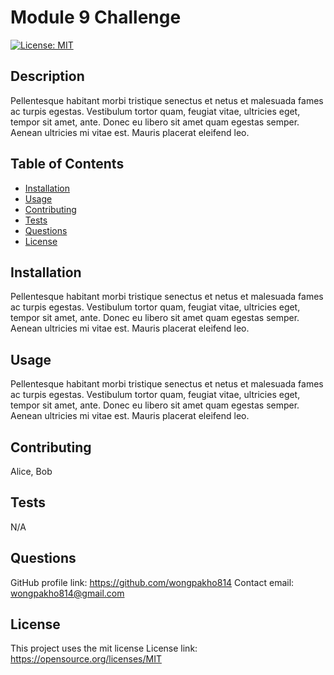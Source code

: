 # Module 9 Challenge
[![License: MIT](https://img.shields.io/badge/License-MIT-yellow.svg)](https://opensource.org/licenses/MIT)
## Description
Pellentesque habitant morbi tristique senectus et netus et malesuada fames ac turpis egestas. Vestibulum tortor quam, feugiat vitae, ultricies eget, tempor sit amet, ante. Donec eu libero sit amet quam egestas semper. Aenean ultricies mi vitae est. Mauris placerat eleifend leo.

## Table of Contents

- [Installation](#installation)
- [Usage](#usage)
- [Contributing](#Contributing)
- [Tests](#Tests)
- [Questions](#Questions)
- [License](#license)

## Installation
Pellentesque habitant morbi tristique senectus et netus et malesuada fames ac turpis egestas. Vestibulum tortor quam, feugiat vitae, ultricies eget, tempor sit amet, ante. Donec eu libero sit amet quam egestas semper. Aenean ultricies mi vitae est. Mauris placerat eleifend leo.

## Usage
Pellentesque habitant morbi tristique senectus et netus et malesuada fames ac turpis egestas. Vestibulum tortor quam, feugiat vitae, ultricies eget, tempor sit amet, ante. Donec eu libero sit amet quam egestas semper. Aenean ultricies mi vitae est. Mauris placerat eleifend leo.

## Contributing
Alice, Bob

## Tests
N/A

## Questions
GitHub profile link: https://github.com/wongpakho814
Contact email: wongpakho814@gmail.com

## License
This project uses the mit license
License link: https://opensource.org/licenses/MIT